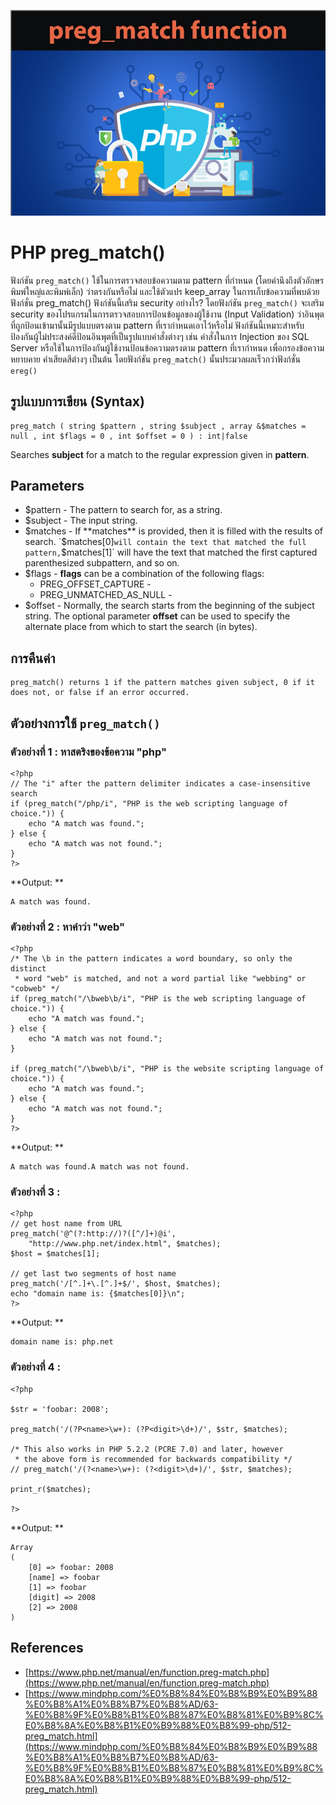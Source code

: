 ![](Image/Code4Sec_Week/php_preg_match_01.png)

# PHP preg_match()

ฟังก์ชัน `preg_match()` ใช้ในการตรวจสอบข้อความตาม pattern ที่กำหนด (โดยคำนึงถึงตัวอักษรพิมพ์ใหญ่และพิมพ์เล็ก) ว่าตรงกันหรือไม่ และใช้ตัวแปร keep_array ในการเก็บข้อความที่พบด้วยฟังก์ชั่น preg_match() ฟังก์ชันนี้เสริม security อย่างไร? โดยฟังก์ชัน `preg_match()` จะเสริม security ของโปรแกรมในการตรวจสอบการป้อนข้อมูลของผู้ใช้งาน (Input Validation) ว่าอินพุตที่ถูกป้อนเข้ามานั้นมีรูปแบบตรงตาม pattern ที่เรากำหนดเอาไว้หรือไม่ ฟังก์ชันนี้เหมาะสำหรับป้องกันผู้ไม่ประสงค์ดีป้อนอินพุตที่เป็นรูปแบบคำสั่งต่างๆ เช่น คำสั่งในการ Injection ของ SQL Server หรือใช้ในการป้องกันผู้ใช้งานป้อนข้อความตรงตาม pattern ที่เรากำหนด เพื่อกรองข้อความหยาบคาย คำเสียดสีต่างๆ เป็นต้น โดยฟังก์ชัน `preg_match()` นั้นประมวลผลเร็วกว่าฟังก์ชั่น `ereg()`

## รูปแบบการเขียน (Syntax)
```
preg_match ( string $pattern , string $subject , array &$matches = null , int $flags = 0 , int $offset = 0 ) : int|false
```
Searches **subject** for a match to the regular expression given in **pattern**.

## Parameters
- $pattern - The pattern to search for, as a string.
- $subject - The input string.
- $matches - If **matches** is provided, then it is filled with the results of search. `$matches[0]` will contain the text that matched the full pattern, `$matches[1]` will have the text that matched the first captured parenthesized subpattern, and so on.
- $flags - **flags** can be a combination of the following flags:
    - PREG_OFFSET_CAPTURE - 
    - PREG_UNMATCHED_AS_NULL - 
- $offset - Normally, the search starts from the beginning of the subject string. The optional parameter **offset** can be used to specify the alternate place from which to start the search (in bytes).

## การคืนค่า
```
preg_match() returns 1 if the pattern matches given subject, 0 if it does not, or false if an error occurred.
```

## ตัวอย่างการใช้ `preg_match()`
### ตัวอย่างที่ 1 : หาสตริงของข้อความ "php"
```
<?php
// The "i" after the pattern delimiter indicates a case-insensitive search
if (preg_match("/php/i", "PHP is the web scripting language of choice.")) {
    echo "A match was found.";
} else {
    echo "A match was not found.";
}
?>
```
**Output: **
```
A match was found.
```

### ตัวอย่างที่ 2 : หาคำว่า "web"
```
<?php
/* The \b in the pattern indicates a word boundary, so only the distinct
 * word "web" is matched, and not a word partial like "webbing" or "cobweb" */
if (preg_match("/\bweb\b/i", "PHP is the web scripting language of choice.")) {
    echo "A match was found.";
} else {
    echo "A match was not found.";
}

if (preg_match("/\bweb\b/i", "PHP is the website scripting language of choice.")) {
    echo "A match was found.";
} else {
    echo "A match was not found.";
}
?>
```
**Output: **
```
A match was found.A match was not found.
```

### ตัวอย่างที่ 3 : 
```
<?php
// get host name from URL
preg_match('@^(?:http://)?([^/]+)@i',
    "http://www.php.net/index.html", $matches);
$host = $matches[1];

// get last two segments of host name
preg_match('/[^.]+\.[^.]+$/', $host, $matches);
echo "domain name is: {$matches[0]}\n";
?>
```
**Output: **
```
domain name is: php.net
```

### ตัวอย่างที่ 4 : 
```
<?php

$str = 'foobar: 2008';

preg_match('/(?P<name>\w+): (?P<digit>\d+)/', $str, $matches);

/* This also works in PHP 5.2.2 (PCRE 7.0) and later, however 
 * the above form is recommended for backwards compatibility */
// preg_match('/(?<name>\w+): (?<digit>\d+)/', $str, $matches);

print_r($matches);

?>
```
**Output: **
```
Array
(
    [0] => foobar: 2008
    [name] => foobar
    [1] => foobar
    [digit] => 2008
    [2] => 2008
)
```

## References
- [https://www.php.net/manual/en/function.preg-match.php](https://www.php.net/manual/en/function.preg-match.php)
- [https://www.mindphp.com/%E0%B8%84%E0%B8%B9%E0%B9%88%E0%B8%A1%E0%B8%B7%E0%B8%AD/63-%E0%B8%9F%E0%B8%B1%E0%B8%87%E0%B8%81%E0%B9%8C%E0%B8%8A%E0%B8%B1%E0%B9%88%E0%B8%99-php/512-preg_match.html](https://www.mindphp.com/%E0%B8%84%E0%B8%B9%E0%B9%88%E0%B8%A1%E0%B8%B7%E0%B8%AD/63-%E0%B8%9F%E0%B8%B1%E0%B8%87%E0%B8%81%E0%B9%8C%E0%B8%8A%E0%B8%B1%E0%B9%88%E0%B8%99-php/512-preg_match.html)
